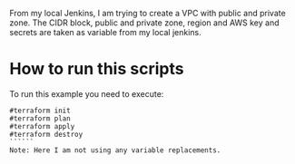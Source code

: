 From my local Jenkins, I am trying to create a VPC with public and private zone.
The CIDR block, public and private zone, region and AWS key and secrets are taken as variable from my local jenkins.

How to run this scripts
==============================

To run this example you need to execute:

```````
#terraform init
#terraform plan
#terraform apply
#terraform destroy
``````
Note: Here I am not using any variable replacements.


